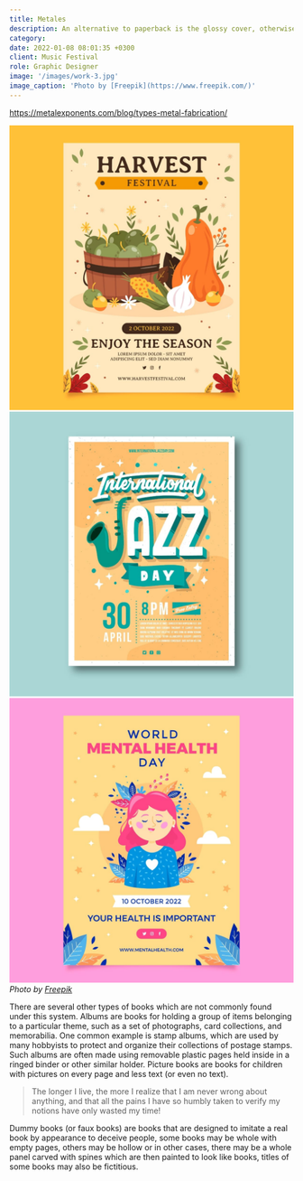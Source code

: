 ```yaml
---
title: Metales
description: An alternative to paperback is the glossy cover, otherwise known as a dust cover, found on magazines, and comic books.
category: 
date: 2022-01-08 08:01:35 +0300
client: Music Festival
role: Graphic Designer
image: '/images/work-3.jpg'
image_caption: 'Photo by [Freepik](https://www.freepik.com/)'
---
```


https://metalexponents.com/blog/types-metal-fabrication/


<div class="gallery-box">
  <div class="gallery">
    <img src="/images/work-2-2.jpg" loading="lazy" alt="Work">
    <img src="/images/work-2-1.jpg" loading="lazy" alt="Work">
    <img src="/images/work-2-3.jpg" loading="lazy" alt="Work">
  </div>
  <em>Photo by <a href="https://www.freepik.com/" target="_blank">Freepik</a></em>
</div>

There are several other types of books which are not commonly found under this system. Albums are books for holding a group of items belonging to a particular theme, such as a set of photographs, card collections, and memorabilia. One common example is stamp albums, which are used by many hobbyists to protect and organize their collections of postage stamps. Such albums are often made using removable plastic pages held inside in a ringed binder or other similar holder. Picture books are books for children with pictures on every page and less text (or even no text).

> The longer I live, the more I realize that I am never wrong about anything, and that all the pains I have so humbly taken to verify my notions have only wasted my time!

Dummy books (or faux books) are books that are designed to imitate a real book by appearance to deceive people, some books may be whole with empty pages, others may be hollow or in other cases, there may be a whole panel carved with spines which are then painted to look like books,  titles of some books may also be fictitious.

